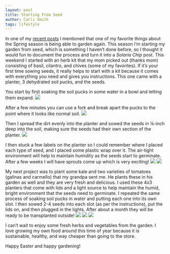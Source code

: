 ```yaml
---
layout: post
title: Starting From Seed
author: Carli Smith
tags: lifestyle
---
```


In one of my [recent posts](https://solariachip.github.io/spring/) I mentioned that one of my favorite things about the Spring season is being able to garden again. This season I’m starting my garden from seed, which is something I haven’t done before, so I thought it would fun to document the process and turn it into a *Solaria Chip* post. This weekend I started with an herb kit that my mom picked out (thanks mom) consisting of basil, cilantro, and chives (some of my favorites). If it’s your first time sowing seeds, it really helps to start with a kit because it comes with everything you need and gives you instructions. This one came with a planter, 3 dehydrated soil pucks, and the seeds. 


You start by first soaking the soil pucks in some water in a bowl and letting them expand.
<img src='/images/dirt1.jpg'>

After a few minutes you can use a fork and break apart the pucks to the point where it looks like normal soil. 
<img src='/images/dirt2.jpg'>

Then I spread the dirt evenly into the planter and sowed the seeds in ¼-inch deep into the soil, making sure the seeds had their own section of the planter.
<img src='/images/herb1.jpg'>

I then stuck a few labels on the planter so I could remember where I placed each type of seed, and I placed some plastic wrap over it. The air-tight environment will help to maintain humidity as the seeds start to germinate. After a few weeks I will have sprouts come up which is very exciting!
<img src='/images/herb2.jpg'>
<img src='/images/herb3.jpg'>


My next project was to plant some kale and two varieties of tomatoes (galinas and carmello) that my grandpa sent me. He plants these in his garden as well and they are very fresh and delicious. I used these 4x3 planters that come with lids and a light source to help maintain the humid, bright environment that the seeds need to germinate. I repeated the same process of soaking soil pucks in water and putting each one into its own slot. I then sowed 2-4 seeds into each slot (as per the instructions), put the lids on, and then plugged in the lights. After about a month they will be ready to be transplanted outside! 
<img src='/images/tomatokale1.jpg'>
<img src='/images/tomatokale2.jpg'>
<img src='/images/tomatokale3.jpg'>

I can’t wait to enjoy some fresh herbs and vegetables from the garden. I love growing my own food around this time of year because it is sustainable, healthy, and way cheaper than going to the store. 

Happy Easter and happy gardening!
